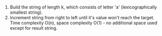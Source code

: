 1. Build the string of length k, which consists of letter 'a' (lexicographically smallest string).
2. Increment string from right to left until it's value won't reach the target.
​
​
Time complexity O(n), space complexity O(1) - no additional space used except for result string.